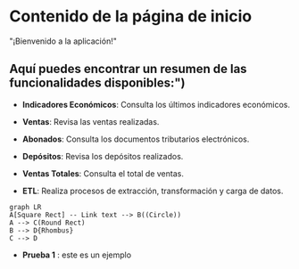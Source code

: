 
# Contenido de la página de inicio

"¡Bienvenido a la aplicación!"

## Aquí puedes encontrar un resumen de las funcionalidades disponibles:")

- **Indicadores Económicos**: Consulta los últimos indicadores económicos.

- **Ventas**: Revisa las ventas realizadas.

- **Abonados**: Consulta los documentos tributarios electrónicos.

- **Depósitos**: Revisa los depósitos realizados.

- **Ventas Totales**: Consulta el total de ventas.

- **ETL**: Realiza procesos de extracción, transformación y carga de datos.



```mermaid
graph LR
A[Square Rect] -- Link text --> B((Circle))
A --> C(Round Rect)
B --> D{Rhombus}
C --> D
```


- **Prueba 1** : este es un ejemplo